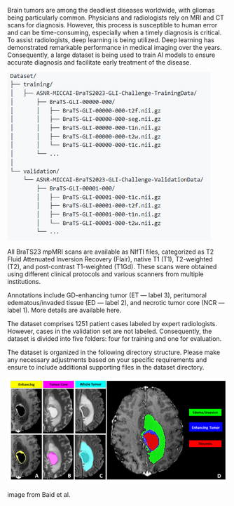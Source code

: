 Brain tumors are among the deadliest diseases worldwide, with gliomas being particularly common. Physicians and radiologists rely on MRI and CT scans for diagnosis. However, this process is susceptible to human error and can be time-consuming, especially when a timely diagnosis is critical. To assist radiologists, deep learning is being utilized. Deep learning has demonstrated remarkable performance in medical imaging over the years. Consequently, a large dataset is being used to train AI models to ensure accurate diagnosis and facilitate early treatment of the disease.

![Example Image](https://github.com/Madovah/IRM-segemntation-with-BRATZ2023-2D/blob/master/IRM_DATASET_STRUCTURE.png)

All BraTS23 mpMRI scans are available as NIfTI files, categorized as T2 Fluid Attenuated Inversion Recovery (Flair), native T1 (T1), T2-weighted (T2), and post-contrast T1-weighted (T1Gd). These scans were obtained using different clinical protocols and various scanners from multiple institutions.

Annotations include GD-enhancing tumor (ET — label 3), peritumoral edematous/invaded tissue (ED — label 2), and necrotic tumor core (NCR — label 1). More details are available here.

The dataset comprises 1251 patient cases labeled by expert radiologists. However, cases in the validation set are not labeled. Consequently, the dataset is divided into five folders: four for training and one for evaluation.

The dataset is organized in the following directory structure. Please make any necessary adjustments based on your specific requirements and ensure to include additional supporting files in the dataset directory.


![Example Image](https://github.com/Madovah/IRM-segemntation-with-BRATZ2023-2D/blob/master/IRM2.png)

image from Baid et al.

